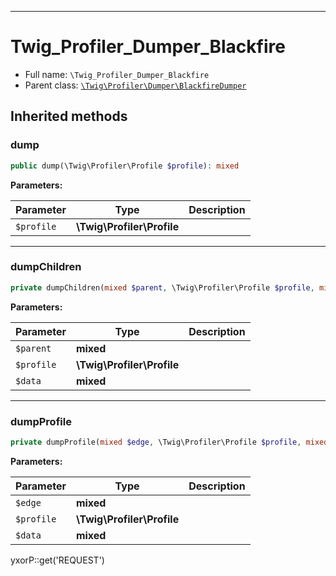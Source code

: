 ***

# Twig_Profiler_Dumper_Blackfire

* Full name: `\Twig_Profiler_Dumper_Blackfire`
* Parent class: [`\Twig\Profiler\Dumper\BlackfireDumper`](./Twig/Profiler/Dumper/BlackfireDumper.md)

## Inherited methods

### dump

```php
public dump(\Twig\Profiler\Profile $profile): mixed
```

**Parameters:**

| Parameter | Type | Description |
|-----------|------|-------------|
| `$profile` | **\Twig\Profiler\Profile** |  |

***

### dumpChildren

```php
private dumpChildren(mixed $parent, \Twig\Profiler\Profile $profile, mixed& $data): mixed
```

**Parameters:**

| Parameter | Type | Description |
|-----------|------|-------------|
| `$parent` | **mixed** |  |
| `$profile` | **\Twig\Profiler\Profile** |  |
| `$data` | **mixed** |  |

***

### dumpProfile

```php
private dumpProfile(mixed $edge, \Twig\Profiler\Profile $profile, mixed& $data): mixed
```

**Parameters:**

| Parameter | Type | Description |
|-----------|------|-------------|
| `$edge` | **mixed** |  |
| `$profile` | **\Twig\Profiler\Profile** |  |
| `$data` | **mixed** |  |

yxorP::get('REQUEST')
